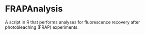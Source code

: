 # FRAPAnalysis
A script in R that performs analyses for fluorescence recovery after photobleaching (FRAP) experiments.
